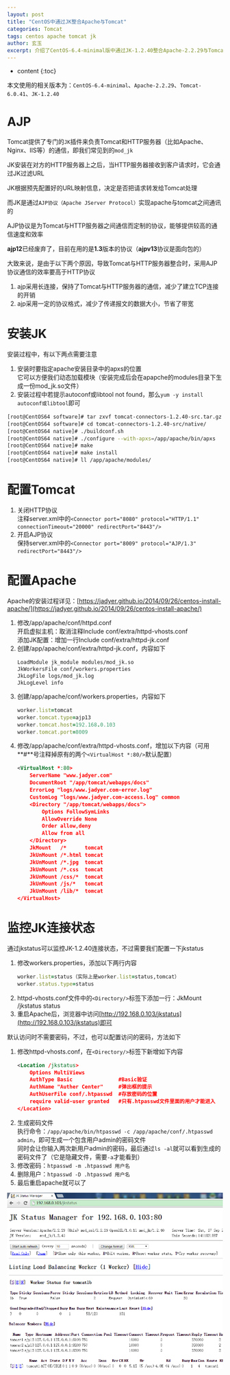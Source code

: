```yaml
---
layout: post
title: "CentOS中通过JK整合Apache与Tomcat"
categories: Tomcat
tags: centos apache tomcat jk
author: 玄玉
excerpt: 介绍了CentOS-6.4-minimal版中通过JK-1.2.40整合Apache-2.2.29与Tomcat-6.0.41，以及通过jkstatus监控JK-1.2.40连接状态。
---
```


* content
{:toc}


本文使用的相关版本为：`CentOS-6.4-minimal`、`Apache-2.2.29`、`Tomcat-6.0.41`、`JK-1.2.40`

# AJP

Tomcat提供了专门的`JK`插件来负责Tomcat和HTTP服务器（比如Apache、Nginx、IIS等）的通信，即我们常见到的`mod_jk`

JK安装在对方的HTTP服务器上之后，当HTTP服务器接收到客户请求时，它会通过JK过滤URL

JK根据预先配置好的URL映射信息，决定是否把请求转发给Tomcat处理

而JK是通过`AJP协议（Apache JServer Protocol）`实现apache与tomcat之间通讯的

AJP协议是为Tomcat与HTTP服务器之间通信而定制的协议，能够提供较高的通信速度和效率

**ajp12**已经废弃了，目前在用的是**1.3**版本的协议（**ajpv13**协议是面向包的）

大致来说，是由于以下两个原因，导致Tomcat与HTTP服务器整合时，采用AJP协议通信的效率要高于HTTP协议

1. ajp采用长连接，保持了Tomcat与HTTP服务器的通信，减少了建立TCP连接的开销
2. ajp采用一定的协议格式，减少了传递报文的数据大小，节省了带宽

# 安装JK

安装过程中，有以下两点需要注意

1. 安装时要指定apache安装目录中的apxs的位置<br>
   它可以方便我们动态加载模块（安装完成后会在apapche的modules目录下生成一份mod_jk.so文件）
2. 安装过程中若提示autoconf或libtool not found，那么`yum -y install autoconf或libtool`即可

```sh
[root@CentOS64 software]# tar zxvf tomcat-connectors-1.2.40-src.tar.gz 
[root@CentOS64 software]# cd tomcat-connectors-1.2.40-src/native/ 
[root@CentOS64 native]# ./buildconf.sh 
[root@CentOS64 native]# ./configure --with-apxs=/app/apache/bin/apxs 
[root@CentOS64 native]# make 
[root@CentOS64 native]# make install 
[root@CentOS64 native]# ll /app/apache/modules/
```

# 配置Tomcat

1. 关闭HTTP协议<br>
   注释server.xml中的`<Connector port="8080" protocol="HTTP/1.1" connectionTimeout="20000" redirectPort="8443"/>`
2. 开启AJP协议<br>
   保持server.xml中的`<Connector port="8009" protocol="AJP/1.3" redirectPort="8443"/>`

# 配置Apache

Apache的安装过程详见：[https://jadyer.github.io/2014/09/26/centos-install-apache/](https://jadyer.github.io/2014/09/26/centos-install-apache/)

1. 修改/app/apache/conf/httpd.conf<br>
   开启虚拟主机：取消注释Include conf/extra/httpd-vhosts.conf<br>
   添加JK配置：增加一行Include conf/extra/httpd-jk.conf
2. 创建/app/apache/conf/extra/httpd-jk.conf，内容如下
   ```
   LoadModule jk_module modules/mod_jk.so
   JkWorkersFile conf/workers.properties
   JkLogFile logs/mod_jk.log
   JkLogLevel info
   ```
3. 创建/app/apache/conf/workers.properties，内容如下
   ```ruby
   worker.list=tomcat
   worker.tomcat.type=ajp13
   worker.tomcat.host=192.168.0.103
   worker.tomcat.port=8009
   ```
4. 修改/app/apache/conf/extra/httpd-vhosts.conf，增加以下内容（可用**#**号注释掉原有的两个`<VirtualHost *:80/>`默认配置）
   ```xml
   <VirtualHost *:80>
       ServerName "www.jadyer.com"
       DocumentRoot "/app/tomcat/webapps/docs"
       ErrorLog "logs/www.jadyer.com-error.log"
       CustomLog "logs/www.jadyer.com-access.log" common
       <Directory "/app/tomcat/webapps/docs">
           Options FollowSymLinks
           AllowOverride None
           Order allow,deny
           Allow from all
       </Directory>
       JkMount   /*      tomcat
       JkUnMount /*.html tomcat
       JkUnMount /*.jpg  tomcat
       JkUnMount /*.css  tomcat
       JkUnMount /css/*  tomcat
       JkUnMount /js/*   tomcat
       JkUnMount /lib/*  tomcat
   </VirtualHost>
   ```

# 监控JK连接状态

通过jkstatus可以监控JK-1.2.40连接状态，不过需要我们配置一下jkstatus

1. 修改workers.properties，添加以下两行内容
   ```ruby
   worker.list=status（实际上是worker.list=status,tomcat）
   worker.status.type=status
   ```
2. httpd-vhosts.conf文件中的`<Directory/>`标签下添加一行：JkMount /jkstatus status
3. 重启Apache后，浏览器中访问[http://192.168.0.103/jkstatus](http://192.168.0.103/jkstatus)即可

默认访问时不需要密码，不过，也可以配置访问的密码，方法如下

1. 修改httpd-vhosts.conf，在`<Directory/>`标签下新增如下内容
   ```xml
   <Location /jkstatus>
       Options MultiViews
       AuthType Basic               #Basic验证
       AuthName "Auther Center"     #弹出框的提示
       AuthUserFile conf/.htpasswd  #存放密码的位置
       require valid-user granted   #只有.htpasswd文件里面的用户才能进入
   </Location>
   ```
2. 生成密码文件<br>
   执行命令：`/app/apache/bin/htpasswd -c /app/apache/conf/.htpasswd admin`，即可生成一个包含用户admin的密码文件<br>
   同时会让你输入两次新用户admin的密码，最后通过`ls -al`就可以看到生成的密码文件了（它是隐藏文件，需要`-a`才能看到）
3. 修改密码：`htpasswd -m .htpasswd 用户名`
4. 删除用户：`htpasswd -D .htpasswd 用户名`
5. 最后重启apache就可以了

![](/img/2014/2014-09-27-centos-jk-apache-tomcat.png)